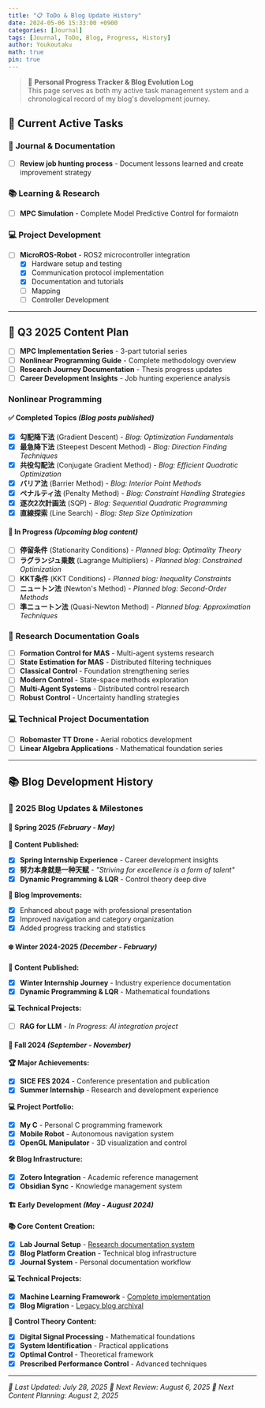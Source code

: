 ```yaml
---
title: "📋 ToDo & Blog Update History"
date: 2024-05-06 15:33:00 +0900
categories: [Journal]
tags: [Journal, ToDo, Blog, Progress, History]
author: Youkoutaku
math: true
pin: true
---
```


> 🎯 **Personal Progress Tracker & Blog Evolution Log**  
> This page serves as both my active task management system and a chronological record of my blog's development journey.

## 🚀 Current Active Tasks

### 📝 Journal & Documentation
- [ ] **Review job hunting process** - Document lessons learned and create improvement strategy


### 📚 Learning & Research
- [ ] **MPC Simulation** - Complete Model Predictive Control for formaiotn


### 💻 Project Development
- [ ] **MicroROS-Robot** - ROS2 microcontroller integration
  - [x] Hardware setup and testing
  - [x] Communication protocol implementation
  - [x] Documentation and tutorials
  - [ ] Mapping
  - [ ] Controller Development

---


## 📅 **Q3 2025 Content Plan**

- [ ] **MPC Implementation Series** - 3-part tutorial series
- [ ] **Nonlinear Programming Guide** - Complete methodology overview
- [ ] **Research Journey Documentation** - Thesis progress updates
- [ ] **Career Development Insights** - Job hunting experience analysis

### Nonlinear Programming

#### ✅ **Completed Topics** *(Blog posts published)*
- [x] **勾配降下法** (Gradient Descent) - *Blog: Optimization Fundamentals*
- [x] **最急降下法** (Steepest Descent Method) - *Blog: Direction Finding Techniques*
- [x] **共役勾配法** (Conjugate Gradient Method) - *Blog: Efficient Quadratic Optimization*
- [x] **バリア法** (Barrier Method) - *Blog: Interior Point Methods*
- [x] **ペナルティ法** (Penalty Method) - *Blog: Constraint Handling Strategies*
- [x] **逐次2次計画法** (SQP) - *Blog: Sequential Quadratic Programming*
- [x] **直線探索** (Line Search) - *Blog: Step Size Optimization*

#### 🔄 **In Progress** *(Upcoming blog content)*
- [ ] **停留条件** (Stationarity Conditions) - *Planned blog: Optimality Theory*
- [ ] **ラグランジュ乗数** (Lagrange Multipliers) - *Planned blog: Constrained Optimization*
- [ ] **KKT条件** (KKT Conditions) - *Planned blog: Inequality Constraints*
- [ ] **ニュートン法** (Newton's Method) - *Planned blog: Second-Order Methods*
- [ ] **準ニュートン法** (Quasi-Newton Method) - *Planned blog: Approximation Techniques*

### 🔬 **Research Documentation Goals**
- [ ] **Formation Control for MAS** - Multi-agent systems research
- [ ] **State Estimation for MAS** - Distributed filtering techniques
- [ ] **Classical Control** - Foundation strengthening series
- [ ] **Modern Control** - State-space methods exploration
- [ ] **Multi-Agent Systems** - Distributed control research
- [ ] **Robust Control** - Uncertainty handling strategies

### 💻 **Technical Project Documentation**
- [ ] **Robomaster TT Drone** - Aerial robotics development
- [ ] **Linear Algebra Applications** - Mathematical foundation series

---

## 📚 Blog Development History

### 🌟 2025 Blog Updates & Milestones

#### 🌸 **Spring 2025** *(February - May)*

**📝 Content Published:**
- [x] **Spring Internship Experience** - Career development insights
- [x] **努力本身就是一种天赋** - *"Striving for excellence is a form of talent"*
- [x] **Dynamic Programming & LQR** - Control theory deep dive

**🎯 Blog Improvements:**
- [x] Enhanced about page with professional presentation
- [x] Improved navigation and category organization
- [x] Added progress tracking and statistics

#### ❄️ **Winter 2024-2025** *(December - February)*

**📝 Content Published:**
- [x] **Winter Internship Journey** - Industry experience documentation
- [x] **Dynamic Programming & LQR** - Mathematical foundations

**💻 Technical Projects:**
- [ ] **RAG for LLM** - *In Progress: AI integration project*

#### 🍂 **Fall 2024** *(September - November)*


**🏆 Major Achievements:**
- [x] **SICE FES 2024** - Conference presentation and publication
- [x] **Summer Internship** - Research and development experience

**💻 Project Portfolio:**
- [x] **My C** - Personal C programming framework
- [x] **Mobile Robot** - Autonomous navigation system
- [x] **OpenGL Manipulator** - 3D visualization and control

**🛠️ Blog Infrastructure:**
- [x] **Zotero Integration** - Academic reference management
- [x] **Obsidian Sync** - Knowledge management system

#### 🏗️ **Early Development** *(May - August 2024)*

**📚 Core Content Creation:**
- [x] **Lab Journal Setup** - [Research documentation system](https://youkoutaku.notion.site/Lab-Journal-cde43795142d448ab96cb0233225cf6b?pvs=4)
- [x] **Blog Platform Creation** - Technical blog infrastructure
- [x] **Journal System** - Personal documentation workflow

**💻 Technical Projects:**
- [x] **Machine Learning Framework** - [Complete implementation](https://github.com/youkoutaku/Machine-Learning)
- [x] **Blog Migration** - [Legacy blog archival](https://github.com/youkoutaku/youkoutaku_ole_blog)

**📖 Control Theory Content:**
- [x] **Digital Signal Processing** - Mathematical foundations
- [x] **System Identification** - Practical applications
- [x] **Optimal Control** - Theoretical framework
- [x] **Prescribed Performance Control** - Advanced techniques

---

*📅 Last Updated: July 28, 2025*
*🔄 Next Review: August 6, 2025*
*📝 Next Content Planning: August 2, 2025*